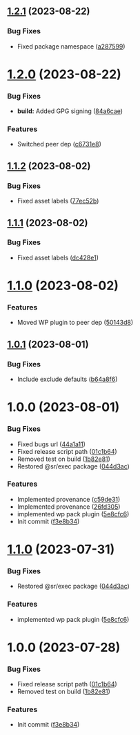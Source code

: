 ## [1.2.1](https://github.com/oblakstudio/semantic-release-wp-config/compare/v1.2.0...v1.2.1) (2023-08-22)


### Bug Fixes

* Fixed package namespace ([a287599](https://github.com/oblakstudio/semantic-release-wp-config/commit/a2875990d66f3a30fda483777dcb902d0d1ba43c))

# [1.2.0](https://github.com/oblakstudio/semantic-release-wp-config/compare/v1.1.2...v1.2.0) (2023-08-22)


### Bug Fixes

* **build:** Added GPG signing ([84a6cae](https://github.com/oblakstudio/semantic-release-wp-config/commit/84a6cae8c06af159a8409f1dfd9535f3d8eb3acc))


### Features

* Switched peer dep ([c6731e8](https://github.com/oblakstudio/semantic-release-wp-config/commit/c6731e844bc184204eb4439cf6c8ca03bee910e0))

## [1.1.2](https://github.com/oblakstudio/semantic-release-wp-config/compare/v1.1.1...v1.1.2) (2023-08-02)


### Bug Fixes

* Fixed asset labels ([77ec52b](https://github.com/oblakstudio/semantic-release-wp-config/commit/77ec52ba00ea48859363393affe41757ea86ff3e))

## [1.1.1](https://github.com/oblakstudio/semantic-release-wp-config/compare/v1.1.0...v1.1.1) (2023-08-02)


### Bug Fixes

* Fixed asset labels ([dc428e1](https://github.com/oblakstudio/semantic-release-wp-config/commit/dc428e11f96f4fdb40e58c49892a7fa56d2181d6))

# [1.1.0](https://github.com/oblakstudio/semantic-release-wp-config/compare/v1.0.1...v1.1.0) (2023-08-02)


### Features

* Moved WP plugin to peer dep ([50143d8](https://github.com/oblakstudio/semantic-release-wp-config/commit/50143d86b29eac708a7e2e3403304afad9b60349))

## [1.0.1](https://github.com/oblakstudio/semantic-release-wp-config/compare/v1.0.0...v1.0.1) (2023-08-01)


### Bug Fixes

* Include exclude defaults ([b64a8f6](https://github.com/oblakstudio/semantic-release-wp-config/commit/b64a8f6bcddc55ddab17dc080fe9c4e22d715327))

# 1.0.0 (2023-08-01)


### Bug Fixes

* Fixed bugs url ([44a1a11](https://github.com/oblakstudio/semantic-release-wp-config/commit/44a1a1135cd31264fd2151a8b8b8080693e850df))
* Fixed release script path ([01c1b64](https://github.com/oblakstudio/semantic-release-wp-config/commit/01c1b6421e16299e37952d8bd00db2d33bd80ab9))
* Removed test on build ([1b82e81](https://github.com/oblakstudio/semantic-release-wp-config/commit/1b82e81de5614ddfc0d946b8f84842920d9fa373))
* Restored @sr/exec package ([044d3ac](https://github.com/oblakstudio/semantic-release-wp-config/commit/044d3ac2fbbdf2e8561d6269de2cd9757b1be7b3))


### Features

* Implemented provenance ([c59de31](https://github.com/oblakstudio/semantic-release-wp-config/commit/c59de3190a51679f6e5bdc9700e5bb19b45f5283))
* Implemented provenance ([26fd305](https://github.com/oblakstudio/semantic-release-wp-config/commit/26fd30579bd739b0eb508e0dd7e22ed593e901ce))
* implemented wp pack plugin ([5e8cfc6](https://github.com/oblakstudio/semantic-release-wp-config/commit/5e8cfc6725e8662f60f0fc8a3f3eaa5b8f842cde))
* Init commit ([f3e8b34](https://github.com/oblakstudio/semantic-release-wp-config/commit/f3e8b347eea5e8306fb12f66c69bf57fa6880053))

# [1.1.0](https://github.com/oblakstudio/semantic-release-wp-config/compare/v1.0.0...v1.1.0) (2023-07-31)


### Bug Fixes

* Restored @sr/exec package ([044d3ac](https://github.com/oblakstudio/semantic-release-wp-config/commit/044d3ac2fbbdf2e8561d6269de2cd9757b1be7b3))


### Features

* implemented wp pack plugin ([5e8cfc6](https://github.com/oblakstudio/semantic-release-wp-config/commit/5e8cfc6725e8662f60f0fc8a3f3eaa5b8f842cde))

# 1.0.0 (2023-07-28)


### Bug Fixes

* Fixed release script path ([01c1b64](https://github.com/oblakstudio/semantic-release-wp-config/commit/01c1b6421e16299e37952d8bd00db2d33bd80ab9))
* Removed test on build ([1b82e81](https://github.com/oblakstudio/semantic-release-wp-config/commit/1b82e81de5614ddfc0d946b8f84842920d9fa373))


### Features

* Init commit ([f3e8b34](https://github.com/oblakstudio/semantic-release-wp-config/commit/f3e8b347eea5e8306fb12f66c69bf57fa6880053))

